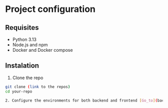 # Project configuration

## Requisites

- Python 3.13
- Node.js and npm
- Docker and Docker compose

## Instalation

1. Clone the repo

```bash
git clone (link to the repos)
cd your-repo

2. Configure the environments for both backend and frontend [Go_to](backend.md) and [go_to](frontend.md)
```
